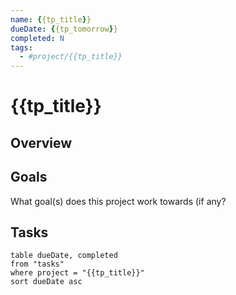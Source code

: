 ```yaml
---
name: {{tp_title}}
dueDate: {{tp_tomorrow}}
completed: N
tags:
  - #project/{{tp_title}}
---
```


# {{tp_title}}

## Overview

## Goals

What goal(s) does this project work towards (if any?

## Tasks

```dataview
table dueDate, completed
from "tasks"
where project = "{{tp_title}}"
sort dueDate asc
```